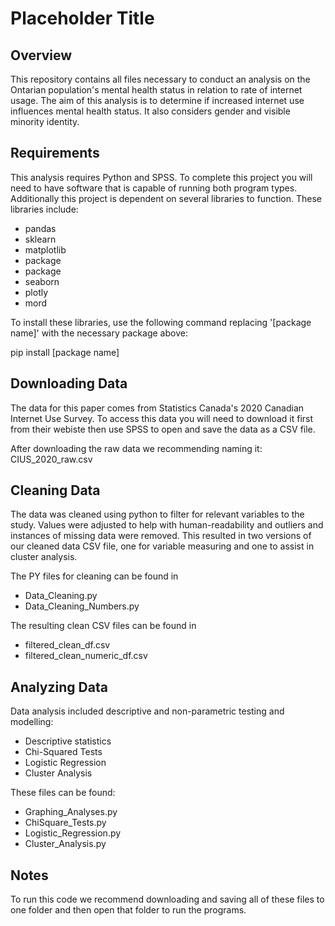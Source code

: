 # Placeholder Title

## Overview
This repository contains all files necessary to conduct an analysis on the Ontarian population's mental health status in relation to rate of internet usage. The aim of this analysis is to determine if increased internet use influences mental health status. It also considers gender and visible minority identity. 

## Requirements

This analysis requires Python and SPSS. To complete this project you will need to have software that is capable of running both program types. Additionally this project is dependent on several libraries to function. These libraries include:

- pandas
- sklearn
- matplotlib
- package
- package
- seaborn
- plotly
- mord

To install these libraries, use the following command replacing '[package name]'  with the necessary package above:

pip install [package name]

## Downloading Data
The data for this paper comes from Statistics Canada's 2020 Canadian Internet Use Survey. To access this data you will need to download it first from their webiste then use SPSS to open and save the data as a CSV file.

After downloading the raw data we recommending naming it: CIUS_2020_raw.csv

## Cleaning Data
The data was cleaned using python to filter for relevant variables to the study. Values were adjusted to help with human-readability and outliers and instances of missing data were removed. This resulted in two versions of our cleaned data CSV file, one for variable measuring and one to assist in cluster analysis.

The PY files for cleaning can be found in 
- Data_Cleaning.py
- Data_Cleaning_Numbers.py

The resulting clean CSV files can be found in
- filtered_clean_df.csv
- filtered_clean_numeric_df.csv

## Analyzing Data
Data analysis included descriptive and non-parametric testing and modelling:
- Descriptive statistics
- Chi-Squared Tests
- Logistic Regression
- Cluster Analysis

These files can be found:
- Graphing_Analyses.py
- ChiSquare_Tests.py
- Logistic_Regression.py
- Cluster_Analysis.py 

## Notes
To run this code we recommend downloading and saving all of these files to one folder and then open that folder to run the programs. 



